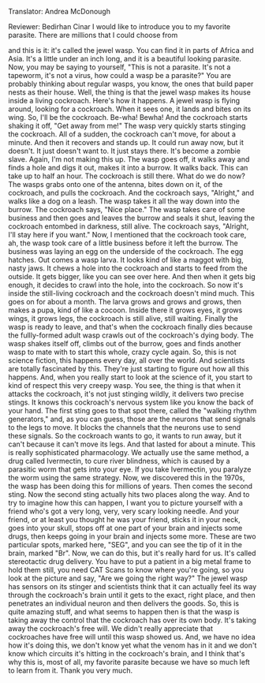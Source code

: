 

Translator: Andrea McDonough

Reviewer: Bedirhan Cinar
I would like to introduce you
to my favorite parasite.
There are millions that I could choose from

and this is it:
it&#39;s called the jewel wasp.
You can find it 
in parts of Africa and Asia.
It&#39;s a little under an inch long,
and it is a beautiful looking parasite.
Now, you may be saying to yourself,
&quot;This is not a parasite.
It&#39;s not a tapeworm,
it&#39;s not a virus,
how could a wasp be a parasite?&quot;
You are probably thinking 
about regular wasps,
you know, the ones that build 
paper nests as their house.
Well, the thing is that the jewel wasp
makes its house inside 
a living cockroach.
Here&#39;s how it happens.
A jewel wasp is flying around, 
looking for a cockroach.
When it sees one, it lands 
and bites on its wing.
So, I&#39;ll be the cockroach.
Be-wha! Bewha!
And the cockroach starts shaking it off,
&quot;Get away from me!&quot;
The wasp very quickly starts
stinging the cockroach.
All of a sudden, the cockroach can&#39;t move,
for about a minute.
And then it recovers
and stands up.
It could run away now,
but it doesn&#39;t.
It just doesn&#39;t want to.
It just stays there.
It&#39;s become a zombie slave.
Again, I&#39;m not making this up.
The wasp goes off,
it walks away and finds a hole
and digs it out, makes it into a burrow.
It walks back.
This can take up to half an hour.
The cockroach is still there.
What do we do now?
The wasps grabs onto one of the antenna,
bites down on it,
of the cockroach,
and pulls the cockroach.
And the cockroach says, &quot;Alright,&quot;
and walks like a dog on a leash.
The wasp takes it 
all the way down into the burrow.
The cockroach says, &quot;Nice place.&quot;
The wasp takes care of some business
and then goes and leaves the burrow
and seals it shut,
leaving the cockroach entombed 
in darkness, still alive.
The cockroach says, &quot;Alright, 
I&#39;ll stay here if you want.&quot;
Now, I mentioned that 
the cockroach took care,
ah, the wasp took care 
of a little business
before it left the burrow.
The business was laying an egg
on the underside of the cockroach.
The egg hatches.
Out comes a wasp larva.
It looks kind of like 
a maggot with big, nasty jaws.
It chews a hole into the cockroach
and starts to feed from the outside.
It gets bigger, 
like you can see over here.
And then when it gets big enough,
it decides to crawl into the hole,
into the cockroach.
So now it&#39;s inside 
the still-living cockroach
and the cockroach doesn&#39;t mind much.
This goes on for about a month.
The larva grows and grows and grows,
then makes a pupa, 
kind of like a cocoon.
Inside there it grows eyes,
it grows wings,
it grows legs,
the cockroach is still alive, 
still waiting.
Finally the wasp is ready to leave,
and that&#39;s when the cockroach finally dies
because the fullly-formed adult wasp
crawls out of the cockroach&#39;s dying body.
The wasp shakes itself off,
climbs out of the burrow,
goes and finds another wasp to mate with
to start this whole, crazy cycle again.
So, this is not science fiction,
this happens every day, 
all over the world.
And scientists are 
totally fascinated by this.
They&#39;re just starting to figure out
how all this happens.
And, when you really start 
to look at the science of it,
you start to kind of respect 
this very creepy wasp.
You see, the thing is that 
when it attacks the cockroach,
it&#39;s not just stinging wildly,
it delivers two precise stings.
It knows this cockroach&#39;s nervous system
like you know the back of your hand.
The first sting goes to that spot there,
called the &quot;walking rhythm generators,&quot;
and, as you can guess,
those are the neurons that send signals
to the legs to move.
It blocks the channels 
that the neurons use
to send these signals.
So the cockroach wants to go, 
it wants to run away,
but it can&#39;t because 
it can&#39;t move its legs.
And that lasted for about a minute.
This is really sophisticated pharmacology.
We actually use the same method,
a drug called Ivermectin,
to cure river blindness,
which is caused by a parasitic worm
that gets into your eye.
If you take Ivermectin, 
you paralyze the worm
using the same strategy.
Now, we discovered this in the 1970s,
the wasp has been doing this for millions of years.
Then comes the second sting.
Now the second sting actually hits two places along the way.
And to try to imagine how this can happen,
I want you to picture yourself with a friend
who&#39;s got a very long, very, very scary looking needle.
And your friend,
or at least you thought he was your friend,
sticks it in your neck,
goes into your skull,
stops off at one part of your brain
and injects some drugs,
then keeps going in your brain
and injects some more.
These are two particular spots,
marked here, &quot;SEG&quot;,
and you can see the tip of it in the brain, marked &quot;Br&quot;.
Now, we can do this, but it&#39;s really hard for us.
It&#39;s called stereotactic drug delivery.
You have to put a patient in a big metal frame
to hold them still,
you need CAT Scans to know where you&#39;re going,
so you look at the picture and say,
&quot;Are we going the right way?&quot;
The jewel wasp has sensors on its stinger
and scientists think that it can actually feel its way
through the cockroach&#39;s brain until it gets
to the exact, right place,
and then penetrates an individual neuron
and then delivers the goods.
So, this is quite amazing stuff,
and what seems to happen then
is that the wasp is taking away the control
that the cockroach has over its own body.
It&#39;s taking away the cockroach&#39;s free will.
We didn&#39;t really appreciate that cockroaches
have free will until this wasp showed us.
And, we have no idea how it&#39;s doing this,
we don&#39;t know yet what the venom has in it
and we don&#39;t know which circuits
it&#39;s hitting in the cockroach&#39;s brain,
and I think that&#39;s why this is,
most of all, my favorite parasite
because we have so much left to learn from it.
Thank you very much.
